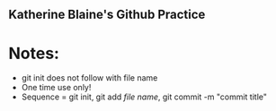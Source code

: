 ##  Katherine Blaine's Github Practice

# Notes:
- git init does not follow with file name
- One time use only!
- Sequence = git init, git add *file name*, git commit -m "commit title"
